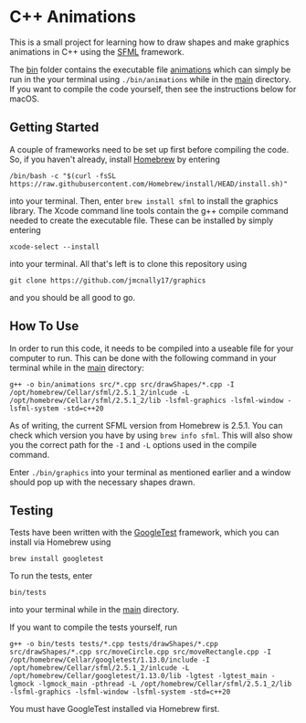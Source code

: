 # C++ Animations

This is a small project for learning how to draw shapes and make graphics animations in C++ using the [SFML](https://www.sfml-dev.org/) framework.

The [bin](https://github.com/jmcnally17/animations/tree/main/bin) folder contains the executable file [animations](https://github.com/jmcnally17/animations/blob/main/bin/animations) which can simply be run in the your terminal using `./bin/animations` while in the [main](https://github.com/jmcnally17/animations) directory. If you want to compile the code yourself, then see the instructions below for macOS.

## Getting Started

A couple of frameworks need to be set up first before compiling the code. So, if you haven't already, install [Homebrew](https://brew.sh/) by entering

```
/bin/bash -c "$(curl -fsSL https://raw.githubusercontent.com/Homebrew/install/HEAD/install.sh)"
```

into your terminal. Then, enter `brew install sfml` to install the graphics library. The Xcode command line tools contain the g++ compile command needed to create the executable file. These can be installed by simply entering

```
xcode-select --install
```

into your terminal. All that's left is to clone this repository using

```
git clone https://github.com/jmcnally17/graphics
```

and you should be all good to go.

## How To Use

In order to run this code, it needs to be compiled into a useable file for your computer to run. This can be done with the following command in your terminal while in the [main](https://github.com/jmcnally17/animations) directory:

```
g++ -o bin/animations src/*.cpp src/drawShapes/*.cpp -I /opt/homebrew/Cellar/sfml/2.5.1_2/inlcude -L /opt/homebrew/Cellar/sfml/2.5.1_2/lib -lsfml-graphics -lsfml-window -lsfml-system -std=c++20
```

As of writing, the current SFML version from Homebrew is 2.5.1. You can check which version you have by using `brew info sfml`. This will also show you the correct path for the `-I` and `-L` options used in the compile command.

Enter `./bin/graphics` into your terminal as mentioned earlier and a window should pop up with the necessary shapes drawn.

## Testing

Tests have been written with the [GoogleTest](http://google.github.io/googletest/) framework, which you can install via Homebrew using

```
brew install googletest
```

To run the tests, enter

```
bin/tests
```

into your terminal while in the [main](https://github.com/jmcnally17/animations) directory.

If you want to compile the tests yourself, run

```
g++ -o bin/tests tests/*.cpp tests/drawShapes/*.cpp src/drawShapes/*.cpp src/moveCircle.cpp src/moveRectangle.cpp -I /opt/homebrew/Cellar/googletest/1.13.0/include -I /opt/homebrew/Cellar/sfml/2.5.1_2/inlcude -L /opt/homebrew/Cellar/googletest/1.13.0/lib -lgtest -lgtest_main -lgmock -lgmock_main -pthread -L /opt/homebrew/Cellar/sfml/2.5.1_2/lib -lsfml-graphics -lsfml-window -lsfml-system -std=c++20
```

You must have GoogleTest installed via Homebrew first.
